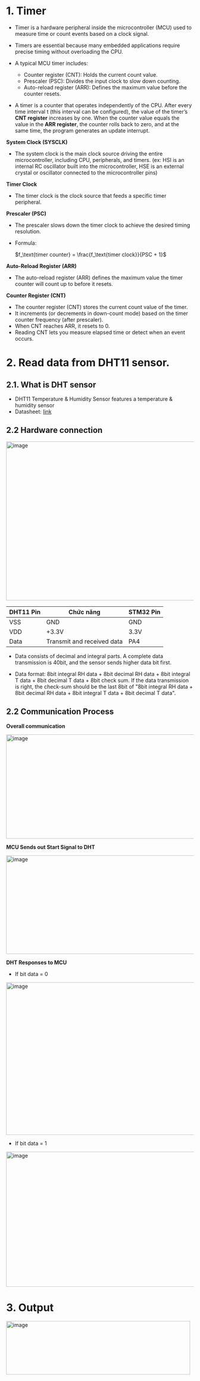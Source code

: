 # 1. Timer

- Timer is a hardware peripheral inside the microcontroller (MCU) used to measure time or count events based on a clock signal. 
- Timers are essential because many embedded applications require precise timing without overloading the CPU.

- A typical MCU timer includes:
  - Counter register (CNT): Holds the current count value.
  - Prescaler (PSC): Divides the input clock to slow down counting.
  - Auto-reload register (ARR): Defines the maximum value before the counter resets.

- A timer is a counter that operates independently of the CPU. After every time interval t (this interval can be configured), the value of the timer’s **CNT register** increases by one. When the counter value equals the value in the **ARR register**, the counter rolls back to zero, and at the same time, the program generates an update interrupt.

**System Clock (SYSCLK)**

- The system clock is the main clock source driving the entire microcontroller, including CPU, peripherals, and timers. (ex: HSI is an internal RC oscillator built into the microcontroller, HSE is an external crystal or oscillator connected to the microcontroller pins)

**Timer Clock**

- The timer clock is the clock source that feeds a specific timer peripheral.

**Prescaler (PSC)**

- The prescaler slows down the timer clock to achieve the desired timing resolution.
- Formula:

    $f_\text{timer counter} = \frac{f_\text{timer clock}}{PSC + 1}$

**Auto-Reload Register (ARR)**
- The auto-reload register (ARR) defines the maximum value the timer counter will count up to before it resets.


**Counter Register (CNT)**

- The counter register (CNT) stores the current count value of the timer.
- It increments (or decrements in down-count mode) based on the timer counter frequency (after prescaler).
- When CNT reaches ARR, it resets to 0.
- Reading CNT lets you measure elapsed time or detect when an event occurs.

# 2. Read data from DHT11 sensor.

## 2.1. What is DHT sensor
- DHT11 Temperature & Humidity Sensor features a temperature & humidity sensor
- Datasheet: [link](https://www.alldatasheet.com/datasheet-pdf/download/2193416/OSEPP/DHT11.html)

## 2.2 Hardware connection

<img width="622" height="427" alt="image" src="https://github.com/user-attachments/assets/780cb42d-1aaf-4bb5-b1b5-dfa74af54700" />

| DHT11 Pin | Chức năng       | STM32 Pin  |
|---------|-----------------|-------------------|
| VSS     | GND             | GND               |
| VDD     | +3.3V           | 3.3V                |
| Data    | Transmit and received data        | PA4 |

- Data consists of decimal and integral parts. A complete data transmission is 40bit, and the
sensor sends higher data bit first.

- Data format: 8bit integral RH data + 8bit decimal RH data + 8bit integral T data + 8bit decimal T
data + 8bit check sum. If the data transmission is right, the check-sum should be the last 8bit of
"8bit integral RH data + 8bit decimal RH data + 8bit integral T data + 8bit decimal T data".

## 2.2 Communication Process

**Overall communication**

<img width="832" height="280" alt="image" src="https://github.com/user-attachments/assets/d00794b4-458e-47e7-8367-7384ce179b84" />

**MCU Sends out Start Signal to DHT**

<img width="760" height="265" alt="image" src="https://github.com/user-attachments/assets/a8d3479b-81f9-4741-92f0-8040b58dc461" />

**DHT Responses to MCU**

- If bit data = 0

<img width="750" height="410" alt="image" src="https://github.com/user-attachments/assets/28a581b1-941c-4f25-ad6f-33836c078c00" />

- If bit data = 1

<img width="755" height="363" alt="image" src="https://github.com/user-attachments/assets/e3913b7f-cb0b-4dd9-a0f0-612ff7feba1f" />

# 3. Output

<img width="494" height="144" alt="image" src="https://github.com/user-attachments/assets/0cba8cb1-2bb5-4903-b216-0a650a00df30" />

